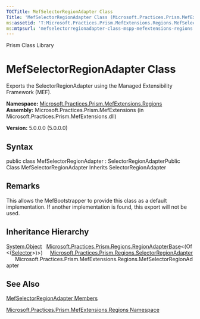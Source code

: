 ```yaml
---
TOCTitle: MefSelectorRegionAdapter Class
Title: 'MefSelectorRegionAdapter Class (Microsoft.Practices.Prism.MefExtensions.Regions)'
ms:assetid: 'T:Microsoft.Practices.Prism.MefExtensions.Regions.MefSelectorRegionAdapter'
ms:mtpsurl: 'mefselectorregionadapter-class-mspp-mefextensions-regions.md'
---
```


Prism Class Library

MefSelectorRegionAdapter Class
==============================

Exports the SelectorRegionAdapter using the Managed Extensibility Framework (MEF).

**Namespace:** [Microsoft.Practices.Prism.MefExtensions.Regions](https://msdn.microsoft.com/library/microsoft.practices.prism.mefextensions.regions)
**Assembly:** Microsoft.Practices.Prism.MefExtensions (in Microsoft.Practices.Prism.MefExtensions.dll)

**Version:** 5.0.0.0 (5.0.0.0)

## Syntax


public class MefSelectorRegionAdapter : SelectorRegionAdapterPublic Class MefSelectorRegionAdapter Inherits SelectorRegionAdapter

Remarks
-------

 This allows the MefBootstrapper to provide this class as a default implementation. If another implementation is found, this export will not be used.

Inheritance Hierarchy
---------------------

<span id="familyToggle"></span>[System.Object](http://msdn.microsoft.com/en-us/library/e5kfa45b)
  [Microsoft.Practices.Prism.Regions.RegionAdapterBase](https://msdn.microsoft.com/library/microsoft.practices.prism.regions.regionadapterbase%601)&lt;(Of &lt;([Selector](http://msdn.microsoft.com/en-us/library/ms595227)&gt;)&gt;)
    [Microsoft.Practices.Prism.Regions.SelectorRegionAdapter](https://msdn.microsoft.com/library/microsoft.practices.prism.regions.selectorregionadapter)
      Microsoft.Practices.Prism.MefExtensions.Regions.MefSelectorRegionAdapter

See Also
--------


[MefSelectorRegionAdapter Members](https://msdn.microsoft.com/allmembers.t:microsoft.practices.prism.mefextensions.regions.mefselectorregionadapter)

[Microsoft.Practices.Prism.MefExtensions.Regions Namespace](https://msdn.microsoft.com/library/microsoft.practices.prism.mefextensions.regions)
